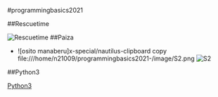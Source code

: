 #programmingbasics2021

##Rescuetime

![Rescuetime](https://user-images.githubusercontent.com/83324980/123904111-e7b50500-d9aa-11eb-9f76-8857d4d7a9b9.png)
##Paiza
- ![osito manaberu]x-special/nautilus-clipboard
copy
file:///home/n21009/programmingbasics2021-/image/S2.png
![S2](https://user-images.githubusercontent.com/83324980/123904409-627e2000-d9ab-11eb-9e63-263a589ed380.png)


##Python3

[Python3](https://github.com/omas-public/lesson.git)

